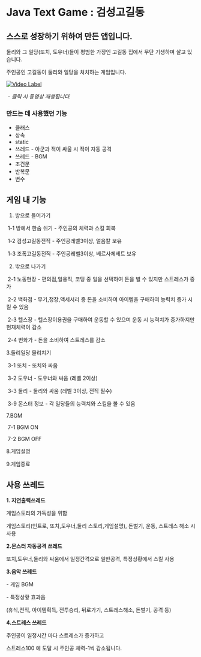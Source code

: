 # Java Text Game : 검성고길동



## 스스로 성장하기 위하여 만든 앱입니다.

둘리와 그 일당(또치, 도우너)들이 평범한 가장인 고길동 집에서 무단 기생하며 살고 있습니다.

주인공인 고길동이 둘리와 일당을 처치하는 게임입니다.

[![Video Label](https://i9.ytimg.com/vi/-Bhen1V-krs/mqdefault.jpg?sqp=CIzfro4G&rs=AOn4CLBoTkHGCBXP6YdpX4cIpwONnMNQCQ)](https://youtu.be/-Bhen1V-krs)

​				*- 클릭 시 동영상 재생됩니다.*

### 만드는 데 사용했던 기능

- 클래스 
- 상속
- static
- 쓰레드 - 아군과 적이 싸울 시 적이 자동 공격
- 쓰레드 - BGM
- 조건문
- 반복문
- 변수



## 게임 내 기능

1. 방으로 들어가기

​		1-1 방에서 한숨 쉬기 - 주인공의 체력과 스킬 회복

​		1-2 검성고길동전직 - 주인공레벨3이상, 얼음칼 보유

​		1-3 조폭고길동전직 - 주인공레벨3이상, 베르사체세트 보유



2. 밖으로 나가기

​		2-1 노동현장 - 편의점,일용직, 코딩 중 일을 선택하여 돈을 벌 수 있지만 스트레스가 증가

​		2-2 백화점 - 무기,정장,액세서리 중 돈을 소비하여 아이템을 구매하여 능력치 증가 시킬 수 있음

​		2-3 헬스장 - 헬스장이용권을 구매하여 운동할 수 있으며 운동 시 능력치가 증가하지만 현재체력이 감소

​		2-4 번화가 - 돈을 소비하여 스트레스를 감소



3.둘리일당 물리치기

​		3-1 또치 - 또치와 싸움

​		3-2 도우너 - 도우너와 싸움 (레벨 2이상)

​		3-3 둘리 - 둘리와 싸움 (레벨 3이상, 전직 필수)

​		3-9 몬스터 정보 - 각 일당들의 능력치와 스킬을 볼 수 있음



7.BGM

​		7-1 BGM ON

​		7-2 BGM OFF



8.게임설명



9.게임종료



## 사용 쓰레드

**1. 지연출력쓰레드**

게임스토리의 가독성을 위함

게임스토리(인트로, 또치,도우너,둘리 스토리,게임설명), 돈벌기, 운동, 스트레스 해소 시 사용 



**2.몬스터 자동공격 쓰레드**

또치,도우너,둘리와 싸움에서 일정간격으로 일반공격, 특정상황에서 스킬 사용



**3.음악 쓰레드**

\- 게임 BGM 

\- 특정상황 효과음

(휴식,전직, 아이템획득, 전투승리, 뒤로가기, 스트레스해소, 돈벌기, 공격 등)



**4.스트레스 쓰레드**

주인공이 일정시간 마다 스트레스가 증가하고 

스트레스100 에 도달 시 주인공 체력-1씩 감소됩니다.
